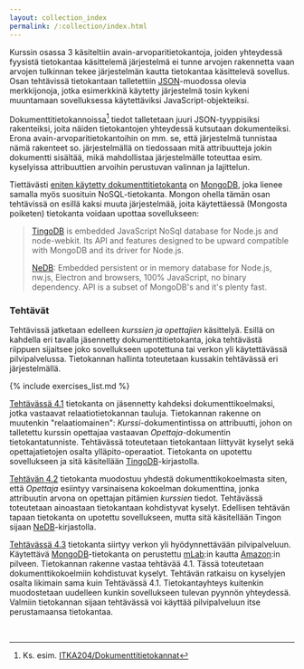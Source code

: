 ```yaml
---
layout: collection_index
permalink: /:collection/index.html
---
```


Kurssin osassa 3 käsiteltiin avain-arvoparitietokantoja, joiden yhteydessä fyysistä tietokantaa käsittelemä järjestelmä ei tunne arvojen rakennetta vaan arvojen tulkinnan tekee järjestelmän kautta tietokantaa käsittelevä sovellus. Osan tehtävissä tietokantaan  talletettiin [JSON][JSON]-muodossa olevia merkkijonoja, jotka esimerkkinä käytetty järjestelmä tosin kykeni muuntamaan sovelluksessa käytettäviksi JavaScript-objekteiksi.

[JSON]: http://www.json.org

Dokumenttitietokannoissa[^1] tiedot talletetaan juuri JSON-tyyppisiksi rakenteiksi, joita näiden tietokantojen yhteydessä kutsutaan dokumenteiksi. Erona avain-arvoparitietokantoihin on mm. se, että järjestelmä tunnistaa nämä rakenteet so. järjestelmällä on tiedossaan mitä attribuutteja jokin dokumentti sisältää, mikä mahdollistaa järjestelmälle toteuttaa esim. kyselyissa attribuuttien arvoihin perustuvan valinnan ja lajittelun. 

[^1]: Ks. esim. [ITKA204/Dokumenttitietokannat](https://tim.jyu.fi/view/kurssit/tktl/itka204/kurssimoniste#dokumenttitietokannat)

Tiettävästi [eniten käytetty dokumenttitietokanta][ranking] on [MongoDB][MongoDB], joka lienee samalla myös suosituin NoSQL-tietokanta. Mongon ohella tämän osan tehtävissä on esillä kaksi muuta järjestelmää, joita käytettäessä (Mongosta poiketen) tietokanta voidaan upottaa sovellukseen:  


[ranking]: http://db-engines.com/en/ranking/document+store


> [TingoDB][TingoDB] is embedded JavaScript NoSql database for Node.js and node-webkit. Its API and features designed to be upward compatible with MongoDB and its driver for Node.js. 
>
> [NeDB][NeDB]: Embedded persistent or in memory database for Node.js, nw.js, Electron and browsers, 100% JavaScript, no binary dependency. API is a subset of MongoDB's and it's plenty fast.

[TingoDB]: http://www.tingodb.com
[NeDB]: https://github.com/louischatriot/nedb/blob/master/README.md



### Tehtävät

Tehtävissä jatketaan edelleen *kurssien ja opettajien* käsittelyä. Esillä on kahdella eri tavalla jäsennetty dokumenttitietokanta, joka tehtävästä riippuen sijaitsee joko sovellukseen upotettuna tai verkon yli käytettävässä pilvipalvelussa. Tietokannan hallinta toteutetaan kussakin tehtävässä eri järjestelmällä. 

{% include exercises_list.md %}

[Tehtävässä 4.1](tehtava41) tietokanta on jäsennetty kahdeksi dokumenttikoelmaksi, jotka vastaavat relaatiotietokannan tauluja. Tietokannan rakenne on muutenkin "relaatiomainen": *Kurssi*-dokumentintissa on attribuutti, johon on talletettu kurssin opettajaa vastaavan *Opettaja*-dokumentin tietokantatunniste. Tehtävässä toteutetaan tietokantaan liittyvät kyselyt sekä opettajatietojen osalta ylläpito-operaatiot. Tietokanta on upotettu sovellukseen ja sitä käsitellään [TingoDB][TingoDB]-kirjastolla.

[Tehtävän 4.2](tehtava42) tietokanta muodostuu yhdestä dokumenttikokoelmasta siten, että *Opettaja* esiintyy varsinaisena kokoelman dokumenttina, jonka attribuutin arvona on opettajan pitämien *kurssien* tiedot. Tehtävässä toteutetaan ainoastaan tietokantaan kohdistyvat kyselyt. Edellisen tehtävän tapaan tietokanta on upotettu sovellukseen, mutta sitä käsitellään Tingon sijaan [NeDB][NeDB]-kirjastolla.

[Tehtävässä 4.3](tehtava43) tietokanta siirtyy verkon yli hyödynnettävään pilvipalveluun. Käytettävä [MongoDB][MongoDB]-tietokanta on perustettu [mLab][mLab]:in kautta [Amazon][Amazon]:in pilveen. Tietokannan rakenne vastaa tehtävää 4.1. Tässä toteutetaan dokumenttikokoelmiin kohdistuvat kyselyt. Tehtävän ratkaisu on kyselyjen osalta likimain sama kuin Tehtävässä 4.1. Tietokantayhteys kuitenkin muodostetaan uudelleen kunkin sovellukseen tulevan pyynnön yhteydessä. Valmiin tietokannan sijaan tehtävässä voi käyttää pilvipalveluun itse perustamaansa tietokantaa.

[MongoDB]: https://www.mongodb.com
[mLab]: https://mlab.com
[Amazon]: https://aws.amazon.com

<br/>